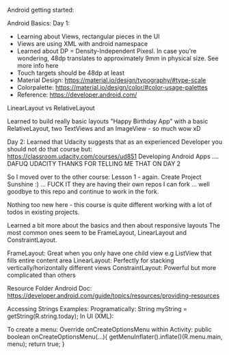 Android getting started:

Android Basics:
Day 1:
* Learning about Views, rectangular pieces in the UI
* Views are using XML with android namespace
* Learned about DP = Density-Independent Pixesl. In case you're wondering, 48dp translates to approximately 9mm in physical size. See more info here
* Touch targets should be 48dp at least
* Material Design: https://material.io/design/typography/#type-scale
* Colorpalette: https://material.io/design/color/#color-usage-palettes
* Reference: https://developer.android.com/

LinearLayout vs RelativeLayout

Learned to build really basic layouts
"Happy Birthday App" with a basic RelativeLayout, two TextViews and an ImageView - so much wow xD


Day 2:
Learned that Udacity suggests that as an experienced Developer you should not do that course but: https://classroom.udacity.com/courses/ud851 Developing Android Apps .... DAFUQ UDACITY THANKS FOR TELLING ME THAT ON DAY 2

So I moved over to the other course: Lesson 1 - again.
Create Project Sunshine :) ... FUCK IT they are having their own repos I can fork ... well goodbye to this repo and continue to work in the fork.

Nothing too new here - this course is quite different working with a lot of todos in existing projects.

Learned a bit more about the basics and then about responsive layouts
The most common ones seem to be FrameLayout, LinearLayout and ConstraintLayout.

FrameLayout: Great when you only have one child view e.g ListView that fills entire content area
LinearLayout: Perfectly for stacking vertically/horizontally different views
ConstraintLayout: Powerful but more complicated than others


Resource Folder Android Doc: https://developer.android.com/guide/topics/resources/providing-resources

Accessing Strings Examples:
Programatically: String myString = getString(R.string.today);
In UI (XML): <TextView text=”@string/today” />

To create a menu:
Override onCreateOptionsMenu within Activity:
public boolean onCreateOptionsMenu(...){
    getMenuInflater().inflate()(R.menu.main, menu);
    return true;
}